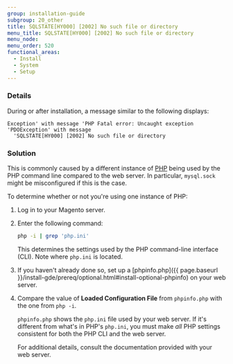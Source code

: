 ```yaml
---
group: installation-guide
subgroup: 20_other
title: SQLSTATE[HY000] [2002] No such file or directory
menu_title: SQLSTATE[HY000] [2002] No such file or directory
menu_node:
menu_order: 520
functional_areas:
  - Install
  - System
  - Setup
---
```


### Details

During or after installation, a  message similar to the following displays:

```text
Exception' with message 'PHP Fatal error: Uncaught exception 'PDOException' with message
  'SQLSTATE[HY000] [2002] No such file or directory
```

### Solution

This is commonly caused by a different instance of [PHP](https://glossary.magento.com/php) being used by the PHP command line compared to the web server. In particular, `mysql.sock` might be misconfigured if this is the case.

To determine whether or not you're using one instance of PHP:

1. Log in to your Magento server.
2. Enter the following command:

    ```bash
    php -i | grep 'php.ini'
    ```

   This determines the settings used by the PHP command-line interface (CLI). Note where `php.ini` is located.

3. If you haven't already done so, set up a [phpinfo.php]({{ page.baseurl }}/install-gde/prereq/optional.html#install-optional-phpinfo) on your web server.
4. Compare the value of **Loaded Configuration File** from `phpinfo.php` with the one from `php -i`.

   `phpinfo.php` shows the `php.ini` file used by your web server. If it's different from what's in PHP's `php.ini`, you must make *all* PHP settings consistent for both the PHP CLI and the web server.

   For additional details, consult the documentation provided with your web server.

